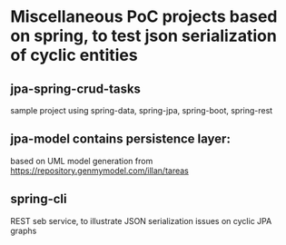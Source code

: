 # Miscellaneous PoC projects based on spring, to test json serialization of cyclic entities

## jpa-spring-crud-tasks


sample project using spring-data, spring-jpa, spring-boot, spring-rest 

## jpa-model contains persistence layer:

based on UML model generation from https://repository.genmymodel.com/illan/tareas

## spring-cli

REST seb service, to illustrate JSON serialization issues on cyclic JPA graphs

